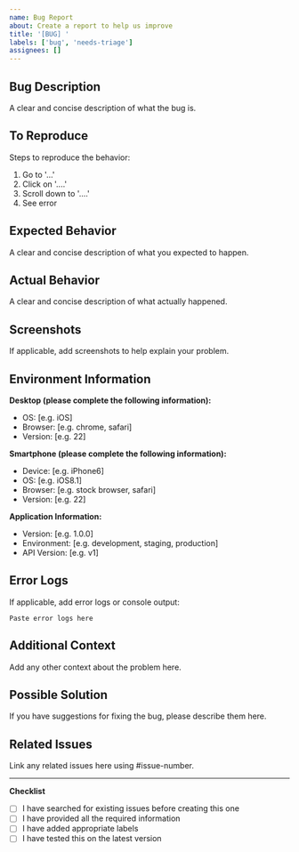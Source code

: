 ```yaml
---
name: Bug Report
about: Create a report to help us improve
title: '[BUG] '
labels: ['bug', 'needs-triage']
assignees: []
---
```


## Bug Description
A clear and concise description of what the bug is.

## To Reproduce
Steps to reproduce the behavior:
1. Go to '...'
2. Click on '....'
3. Scroll down to '....'
4. See error

## Expected Behavior
A clear and concise description of what you expected to happen.

## Actual Behavior
A clear and concise description of what actually happened.

## Screenshots
If applicable, add screenshots to help explain your problem.

## Environment Information
**Desktop (please complete the following information):**
- OS: [e.g. iOS]
- Browser: [e.g. chrome, safari]
- Version: [e.g. 22]

**Smartphone (please complete the following information):**
- Device: [e.g. iPhone6]
- OS: [e.g. iOS8.1]
- Browser: [e.g. stock browser, safari]
- Version: [e.g. 22]

**Application Information:**
- Version: [e.g. 1.0.0]
- Environment: [e.g. development, staging, production]
- API Version: [e.g. v1]

## Error Logs
If applicable, add error logs or console output:

```
Paste error logs here
```

## Additional Context
Add any other context about the problem here.

## Possible Solution
If you have suggestions for fixing the bug, please describe them here.

## Related Issues
Link any related issues here using #issue-number.

---

**Checklist**
- [ ] I have searched for existing issues before creating this one
- [ ] I have provided all the required information
- [ ] I have added appropriate labels
- [ ] I have tested this on the latest version
